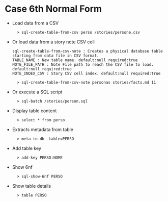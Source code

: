 # Case 6th Normal Form

* Load data from a CSV

        > sql-create-table-from-csv perso /stories/persone.csv

* Or load data from a story note CSV cell

      sql-create-table-from-csv-note : Creates a physical database table starting from data file in CSV format.
      TABLE_NAME : New table name. default:null required:true
      NOTE_FILE_PATH : Note File path to reach the CSV file to load. default:null required:true
      NOTE_INDEX_CSV : Story CSV cell index. default:null required:true

        > sql-create-table-from-csv-note personas stories/facts.md 11


* Or execute a SQL script

        > sql-batch /stories/person.sql

* Display table content

        > select * from perso

* Extracts metadata from table

        > meta-to-db -table=PERSO

* Add table key 

        > add-key PERSO:NOME

* Show 6nf
  
        > sql-show-6nf PERSO

* Show table details

        > table PERSO